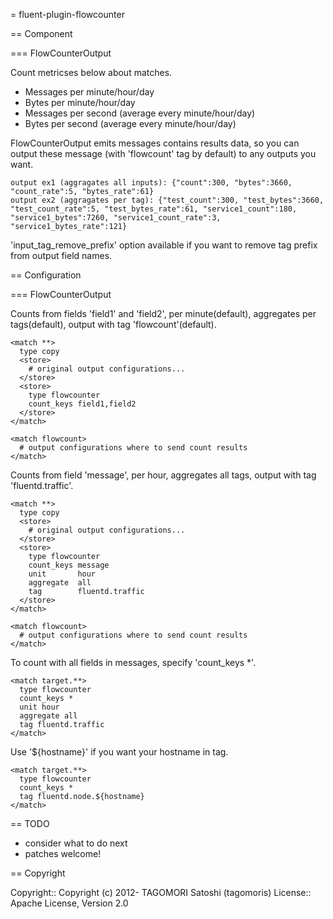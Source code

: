 = fluent-plugin-flowcounter

== Component

=== FlowCounterOutput

Count metricses below about matches.

- Messages per minute/hour/day
- Bytes per minute/hour/day
- Messages per second (average every minute/hour/day)
- Bytes per second (average every minute/hour/day)

FlowCounterOutput emits messages contains results data, so you can output these message (with 'flowcount' tag by default) to any outputs you want.

    output ex1 (aggragates all inputs): {"count":300, "bytes":3660, "count_rate":5, "bytes_rate":61}
    output ex2 (aggragates per tag): {"test_count":300, "test_bytes":3660, "test_count_rate":5, "test_bytes_rate":61, "service1_count":180, "service1_bytes":7260, "service1_count_rate":3, "service1_bytes_rate":121}

'input_tag_remove_prefix' option available if you want to remove tag prefix from output field names.

== Configuration

=== FlowCounterOutput

Counts from fields 'field1' and 'field2', per minute(default), aggregates per tags(default), output with tag 'flowcount'(default).

    <match **>
      type copy
      <store>
        # original output configurations...
      </store>
      <store>
        type flowcounter
        count_keys field1,field2
      </store>
    </match>
    
    <match flowcount>
      # output configurations where to send count results
    </match>

Counts from field 'message', per hour, aggregates all tags, output with tag 'fluentd.traffic'.

    <match **>
      type copy
      <store>
        # original output configurations...
      </store>
      <store>
        type flowcounter
        count_keys message
        unit       hour
        aggregate  all
        tag        fluentd.traffic
      </store>
    </match>
    
    <match flowcount>
      # output configurations where to send count results
    </match>

To count with all fields in messages, specify 'count_keys *'.

    <match target.**>
      type flowcounter
      count_keys *
      unit hour
      aggregate all
      tag fluentd.traffic
    </match>

Use '${hostname}' if you want your hostname in tag.

    <match target.**>
      type flowcounter
      count_keys *
      tag fluentd.node.${hostname}
    </match>

== TODO

- consider what to do next
- patches welcome!

== Copyright

Copyright:: Copyright (c) 2012- TAGOMORI Satoshi (tagomoris)
License::   Apache License, Version 2.0
